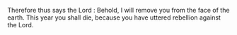 Therefore thus says the Lord : Behold, I will remove you from the face of the earth. This year you shall die, because you have uttered rebellion against the Lord.

